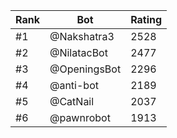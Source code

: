 Rank|Bot|Rating
---|---|---
#1|@Nakshatra3|2528
#2|@NilatacBot|2477
#3|@OpeningsBot|2296
#4|@anti-bot|2189
#5|@CatNail|2037
#6|@pawnrobot|1913
